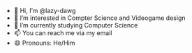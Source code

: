 - 👋 Hi, I’m @lazy-dawg
- 👀 I’m interested in Compter Science and Videogame design
- 🌱 I’m currently studying Computer Science
- 📫 You can reach me via my email
- 😄 Pronouns: He/Him

<!---
lazy-dawg/lazy-dawg is a ✨ special ✨ repository because its `README.md` (this file) appears on your GitHub profile.
You can click the Preview link to take a look at your changes.
--->
